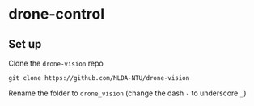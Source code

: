 # drone-control

## Set up

Clone the `drone-vision` repo 

```
git clone https://github.com/MLDA-NTU/drone-vision
```

Rename the folder to `drone_vision` (change the dash `-` to underscore `_`)